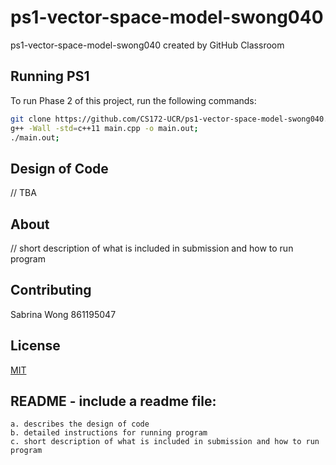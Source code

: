 # ps1-vector-space-model-swong040
ps1-vector-space-model-swong040 created by GitHub Classroom

## Running PS1
To run Phase 2 of this project, run the following commands:

```bash
git clone https://github.com/CS172-UCR/ps1-vector-space-model-swong040.git;
g++ -Wall -std=c++11 main.cpp -o main.out;
./main.out;
```

## Design of Code
// TBA

## About
// short description of what is included in submission and how to run program


## Contributing
Sabrina Wong
861195047

## License
[MIT](https://choosealicense.com/licenses/mit/)

## README - include a readme file:
	a. describes the design of code
	b. detailed instructions for running program
	c. short description of what is included in submission and how to run program
